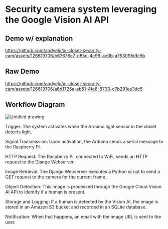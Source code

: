 # Security camera system leveraging the Google Vision AI API

## Demo w/ explanation
https://github.com/andyelu/ai-closet-security-cam/assets/126619706/b67678c7-c85e-4c96-ac0b-a753095dfc5b

## Raw Demo

https://github.com/andyelu/ai-closet-security-cam/assets/126619706/a6d1725a-ab51-4fe8-8733-c7b291ea3dc5

## Workflow Diagram

![Untitled drawing](https://github.com/andyelu/ai-closet-security-cam/assets/126619706/f845beed-502b-49c9-a1c4-b7d2b5224e16)

Trigger: The system activates when the Arduino light sensor in the closet detects light.

Signal Transmission: Upon activation, the Arduino sends a serial message to the Raspberry Pi.

HTTP Request: The Raspberry Pi, connected to WiFi, sends an HTTP request to the Django Webserver.

Image Retrieval: The Django Webserver executes a Python script to send a GET request to the camera for the current frame.

Object Detection: This image is processed through the Google Cloud Vision AI API to identify if a human is present.

Storage and Logging: If a human is detected by the Vision AI, the image is stored in an Amazon S3 bucket and recorded in an SQLite database.

Notification: When that happens, an email with the image URL is sent to the user.







